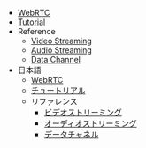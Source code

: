 * [WebRTC](index.md)
* [Tutorial](en/tutorial.md)
* Reference
    * [Video Streaming](en/videostreaming.md)
    * [Audio Streaming](en/audiostreaming.md)
    * [Data Channel](en/datachannel.md)
* 日本語
    * [WebRTC](jp/index.md)
    * [チュートリアル](jp/tutorial.md)
    * リファレンス
        * [ビデオストリーミング](jp/videostreaming.md)
        * [オーディオストリーミング](jp/audiostreaming.md)
        * [データチャネル](jp/datachannel.md)
        
